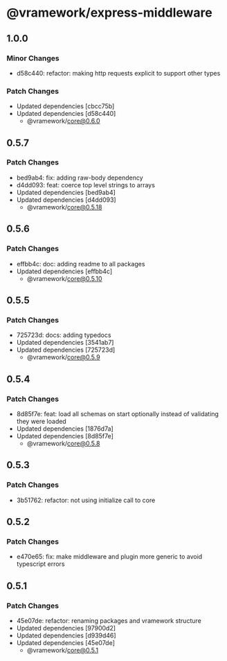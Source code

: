 # @vramework/express-middleware

## 1.0.0

### Minor Changes

- d58c440: refactor: making http requests explicit to support other types

### Patch Changes

- Updated dependencies [cbcc75b]
- Updated dependencies [d58c440]
  - @vramework/core@0.6.0

## 0.5.7

### Patch Changes

- bed9ab4: fix: adding raw-body dependency
- d4dd093: feat: coerce top level strings to arrays
- Updated dependencies [bed9ab4]
- Updated dependencies [d4dd093]
  - @vramework/core@0.5.18

## 0.5.6

### Patch Changes

- effbb4c: doc: adding readme to all packages
- Updated dependencies [effbb4c]
  - @vramework/core@0.5.10

## 0.5.5

### Patch Changes

- 725723d: docs: adding typedocs
- Updated dependencies [3541ab7]
- Updated dependencies [725723d]
  - @vramework/core@0.5.9

## 0.5.4

### Patch Changes

- 8d85f7e: feat: load all schemas on start optionally instead of validating they were loaded
- Updated dependencies [1876d7a]
- Updated dependencies [8d85f7e]
  - @vramework/core@0.5.8

## 0.5.3

### Patch Changes

- 3b51762: refactor: not using initialize call to core

## 0.5.2

### Patch Changes

- e470e65: fix: make middleware and plugin more generic to avoid typescript errors

## 0.5.1

### Patch Changes

- 45e07de: refactor: renaming packages and vramework structure
- Updated dependencies [97900d2]
- Updated dependencies [d939d46]
- Updated dependencies [45e07de]
  - @vramework/core@0.5.1

